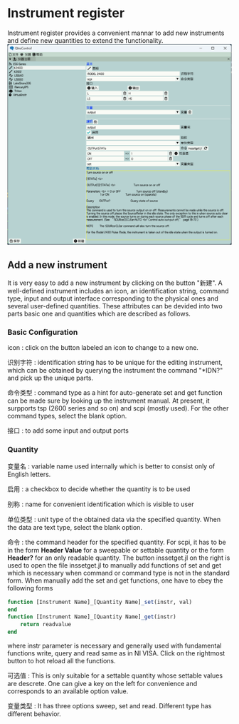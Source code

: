 # Instrument register
Instrument register provides a convenient mannar to add new instruments and define new quantities to extend the
functionality.
![image](assets/Instrument%20register.png)

## Add a new instrument
It is very easy to add a new instrument by clicking on the button "新建". A well-defined instrument includes an icon, 
an identification string, command type, input and output interface corresponding to the physical ones and several
user-defined quantities. These attributes can be devided into two parts basic one and quantities which are described as
follows.

### Basic Configuration

icon : click on the button labeled an icon to change to a new one.

识别字符 : identification string has to be unique for the editing instrument, which can be obtained by querying the
instrument the command "*IDN?" and pick up the unique parts.

命令类型 : command type as a hint for auto-generate set and get function can be made sure by looking up the instrument
manual. At present, it surpports tsp (2600 series and so on) and scpi (mostly used). For the other command types, select
the blank option.

接口 : to add some input and output ports

### Quantity

变量名 : variable name used internally which is better to consist only of English letters.

启用 : a checkbox to decide whether the quantity is to be used

别称 : name for convenient identification which is visible to user

单位类型 : unit type of the obtained data via the specified quantity. When the data are text type, select the blank option.

命令 : the command header for the specified quantity. For scpi, it has to be in the form **Header Value** for a sweepable or settable quantity or the form **Header?** for an only readable quantity. The button inssetget.jl on the right is used to open the file inssetget.jl to manually add functions of set and get which is necessary when command or command type is not in the standard form. When manually add the set and get functions, one have to ebey the following forms
```julia
function [Instrument Name]_[Quantity Name]_set(instr, val)
end
function [Instrument Name]_[Quantity Name]_get(instr)
    return readvalue
end
```
where instr parameter is necessary and generally used with fundamental functions write, query and read same as in NI VISA. Click on the rightmost button to hot reload all the functions.

可选值 : This is only suitable for a settable quantity whose settable values are descrete. One can give a key on the left for convenience and corresponds to an available option value.

变量类型 : It has three options sweep, set and read. Different type has different behavior.